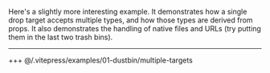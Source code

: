 Here's a slightly more interesting example. It demonstrates how a single drop target accepts multiple types, and how those types are derived from props. It also demonstrates the handling of native files and URLs (try putting them in the last two trash bins).

----

+++ @/.vitepress/examples/01-dustbin/multiple-targets
